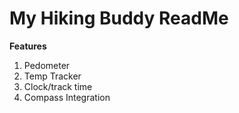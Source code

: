 <h1>My Hiking Buddy ReadMe</h1>
<strong>Features</strong>
<ol>
  <li>Pedometer</li>
  <li>Temp Tracker</li>
  <li>Clock/track time</li>
  <li>Compass Integration</li>
